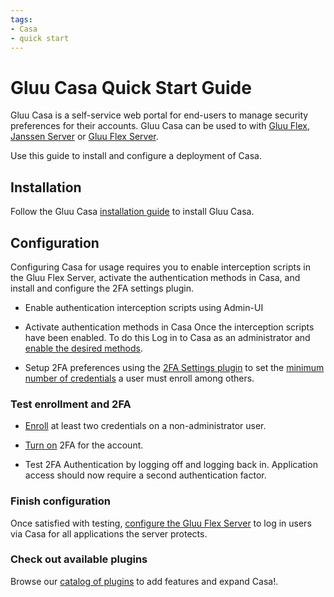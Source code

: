 ```yaml
---
tags:
- Casa
- quick start
---
```


# Gluu Casa Quick Start Guide

Gluu Casa is a self-service web portal for end-users to manage security preferences for their accounts. Gluu Casa can
be used to with [Gluu Flex](), [Janssen Server](https://jans.io) or [Gluu Flex Server](https://gluu.org).

Use this guide to install and configure a deployment of Casa.

## Installation

Follow the Gluu Casa [installation guide](./administration/README.md) to install Gluu Casa.

## Configuration

Configuring Casa for usage requires you to enable interception scripts in the Gluu Flex Server, activate the 
authentication methods in Casa, and install and configure the 2FA settings plugin. 

- Enable authentication interception scripts using Admin-UI 
- Activate authentication methods in Casa Once the interception scripts have been enabled. To do this 
Log in to Casa as an administrator and [enable the desired methods](./administration/admin-console.md#configure-casa).

- Setup 2FA preferences using the [2FA Settings plugin](./plugins/2fa-settings.md) to set the 
[minimum number of credentials](./administration/admin-console.md#2fa-settings) a user must enroll among others.

### Test enrollment and 2FA

- [Enroll](./user-guide.md#2fa-credential-details--enrollment) at least two credentials on a non-administrator user.

- [Turn on](./user-guide.md#turn-2fa-onoff) 2FA for the account.

- Test 2FA Authentication by logging off and logging back in. Application access should now require a second 
authentication factor.

### Finish configuration

Once satisfied with testing, 
[configure the Gluu Flex Server](./administration/admin-console.md#set-default-authentication-method-gluu-flex) to log in 
users via Casa for all applications the server protects.

### Check out available plugins

Browse our [catalog of plugins](https://casa.gluu.org/plugins) to add features and expand Casa!.
